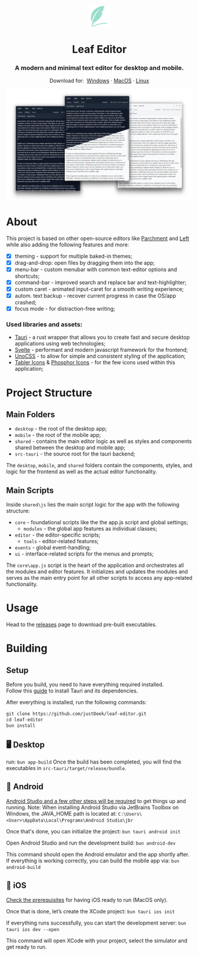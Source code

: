 <div id="top"></div>

<!-- PROJECT LOGO -->
<br />
<div align="center">
  <a href="https://github.com/justDeek/leaf-editor">
    <img src="/app-icon.png" alt="Logo" width="60" height="60">
  </a>

  <h1 align="center">Leaf Editor</h1>

<h3 align="center">A modern and minimal text editor for desktop and mobile.</h2>

  <p align="center">
    Download for:&nbsp;
    <a href="https://github.com/justDeek/leaf-editor/releases">Windows</a>
    ·
    <a href="https://github.com/justDeek/leaf-editor/releases">MacOS</a>
    ·
    <a href="https://github.com/justDeek/leaf-editor/releases">Linux</a>
  </p>
</div>

![Leaf Text Editor](/app-preview.webp)


# About

This project is based on other open-source editors like [Parchment](https://github.com/tywil04/parchment) and [Left](https://github.com/hundredrabbits/Left) while also adding the following features and more:
- [x] theming - support for multiple baked-in themes;
- [x] drag-and-drop: open files by dragging them into the app;
- [x] menu-bar - custom menubar with common text-editor options and shortcuts;
- [x] command-bar - improved search and replace bar and text-highlighter;
- [x] custom caret - animated input-caret for a smooth writing experience;
- [X] autom. text backup - recover current progress in case the OS/app crashed;
- [X] focus mode - for distraction-free writing;

### Used libraries and assets:

- [Tauri](https://tauri.app/) - a rust wrapper that allows you to create fast and secure desktop applications using web technologies;
- [Svelte](https://svelte.dev/) - performant and modern javascript framework for the frontend;
- [UnoCSS](https://unocss.dev/) - to allow for simple and consistent styling of the application;
- [Tabler Icons](https://tablericons.com/) & [Phosphor Icons](https://phosphoricons.com/) - for the few icons used within this application;


# Project Structure

## Main Folders

- ```desktop``` - the root of the desktop app;
- ```mobile``` - the root of the mobile app;
- ```shared``` - contains the main editor logic as well as styles and components shared between the desktop and mobile app;
- ```src-tauri``` - the source root for the tauri backend;

The ```desktop```, ```mobile```, and ```shared``` folders contain the components, styles, and logic for the frontend as well as the actual editor functionality.

## Main Scripts

Inside ```shared\js``` lies the main script logic for the app with the following structure:
- ```core``` - foundational scripts like the the app.js script and global settings;
  - ```modules``` - the global app features as individual classes;
- ```editor``` - the editor-specific scripts;
    - ```tools``` - editor-related features;
- ```events``` - global event-handling;
- ```ui``` - interface-related scripts for the menus and prompts;

The ```core\app.js``` script is the heart of the application and orchestrates all the modules and editor features.
It initializes and updates the modules and serves as the main entry point for all other scripts to access any app-related functionality.


# Usage
Head to the [releases](https://github.com/justDeek/leaf-editor/releases) page to download pre-built executables.


# Building

## Setup

Before you build, you need to have everything required installed.\
Follow this [guide](https://tauri.app/v1/guides/getting-started/prerequisites#installing) to install Tauri and its dependencies. 

After everything is installed, run the following commands:
```
git clone https://github.com/justDeek/leaf-editor.git
cd leaf-editor
bun install
```

## 🖥️ Desktop

run: ```bun app-build```
Once the build has been completed, you will find the executables in ```src-tauri/target/release/bundle```.


## 🤖 Android

[Android Studio and a few other steps will be required](https://v2.tauri.app/guides/prerequisites/#android) to get things up and running.
Note: When installing Android Studio via JetBrains Toolbox on Windows, the JAVA_HOME path is located at: ```C:\Users\<User>\AppData\Local\Programs\Android Studio\jbr```

Once that's done, you can initialize the project:
```bun tauri android init```

Open Android Studio and run the development build:
```bun android-dev```

This command should open the Android emulator and the app shortly after.
If everything is working correctly, you can build the mobile app via: ```bun android-build```


## 🍎 iOS

[Check the prerequisites](https://v2.tauri.app/guides/prerequisites/#ios) for having iOS ready to run (MacOS only).

Once that is done, let’s create the XCode project:
```bun tauri ios init```

If everything runs successfully, you can start the development server:
```bun tauri ios dev --open```

This command will open XCode with your project, select the simulator and get ready to run.